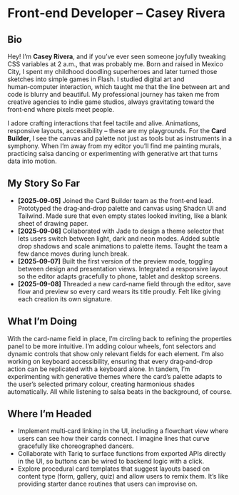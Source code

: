 # Front‑end Developer – Casey Rivera

## Bio

Hey!  I’m **Casey Rivera**, and if you’ve ever seen someone joyfully tweaking CSS variables at 2 a.m., that was probably me.  Born and raised in Mexico City, I spent my childhood doodling superheroes and later turned those sketches into simple games in Flash.  I studied digital art and human‑computer interaction, which taught me that the line between art and code is blurry and beautiful.  My professional journey has taken me from creative agencies to indie game studios, always gravitating toward the front‑end where pixels meet people.

I adore crafting interactions that feel tactile and alive.  Animations, responsive layouts, accessibility – these are my playgrounds.  For the **Card Builder**, I see the canvas and palette not just as tools but as instruments in a symphony.  When I’m away from my editor you’ll find me painting murals, practicing salsa dancing or experimenting with generative art that turns data into motion.

## My Story So Far

- **[2025‑09‑05]** Joined the Card Builder team as the front‑end lead.  Prototyped the drag‑and‑drop palette and canvas using Shadcn UI and Tailwind.  Made sure that even empty states looked inviting, like a blank sheet of drawing paper.
- **[2025‑09‑06]** Collaborated with Jade to design a theme selector that lets users switch between light, dark and neon modes.  Added subtle drop shadows and scale animations to palette items.  Taught the team a few dance moves during lunch break.
- **[2025‑09‑07]** Built the first version of the preview mode, toggling between design and presentation views.  Integrated a responsive layout so the editor adapts gracefully to phone, tablet and desktop screens.
- **[2025-09-08]** Threaded a new card-name field through the editor, save flow and preview so every card wears its title proudly.  Felt like giving each creation its own signature.

## What I’m Doing

With the card-name field in place, I’m circling back to refining the properties panel to be more intuitive.  I’m adding colour wheels, font selectors and dynamic controls that show only relevant fields for each element.  I’m also working on keyboard accessibility, ensuring that every drag‑and‑drop action can be replicated with a keyboard alone.  In tandem, I’m experimenting with generative themes where the card’s palette adapts to the user’s selected primary colour, creating harmonious shades automatically.  All while listening to salsa beats in the background, of course.

## Where I’m Headed

- Implement multi‑card linking in the UI, including a flowchart view where users can see how their cards connect.  I imagine lines that curve gracefully like choreographed dancers.
- Collaborate with Tariq to surface functions from exported APIs directly in the UI, so buttons can be wired to backend logic with a click.
- Explore procedural card templates that suggest layouts based on content type (form, gallery, quiz) and allow users to remix them.  It’s like providing starter dance routines that users can improvise on.